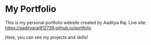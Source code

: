 # My Portfolio
This is my personal portfolio website created by Aaditya Raj.
Live site: https://aadityaraj912739.github.io/portfolio

Here, you can see my projects and skills!
